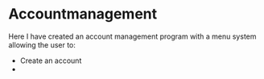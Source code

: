 # Accountmanagement

Here I have created an account management program with a menu system allowing the user to:
- Create an account
- 
